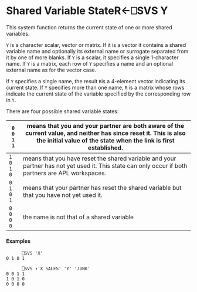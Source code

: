




<h1 class="heading"><span class="name">Shared Variable State</span><span class="command">R←⎕SVS Y</span></h1>

This system function returns the current state of one or more shared variables.


`Y` is a character scalar, vector or matrix.  If it is a vector it contains a shared variable name and optionally its external name or surrogate separated from it by one of more blanks.  If `Y` is a scalar, it specifies a single 1-character name.  If `Y` is a matrix, each row of `Y` specifies a name and an optional external name as for the vector case.


If `Y` specifies a single name, the result `R`is a 4-element vector indicating its current state.  If `Y` specifies more than one name, `R` is a matrix whose rows indicate the current state of the variable specified by the corresponding row in `Y`.



There are four possible shared variable states:

| `0 0 1 1` | means that you and your partner are both aware of the current value, and neither has since reset it.  This is also the initial value of the state when the link is first established. |
| --- | ---  |
| `1 0 1 0` | means that you have reset the shared variable and your partner has not yet used it.  This state can only occur if both partners are APL workspaces. |
| `0 1 0 1` | means that your partner has reset the shared variable but that you have not yet used it. |
| `0 0 0 0` | the name is not that of a shared variable |

#### Examples
```apl
      ⎕SVS 'X'
0 1 0 1
 
      ⎕SVS ↑'X SALES' 'Y' 'JUNK'
0 0 1 1
1 0 1 0
0 0 0 0
```


